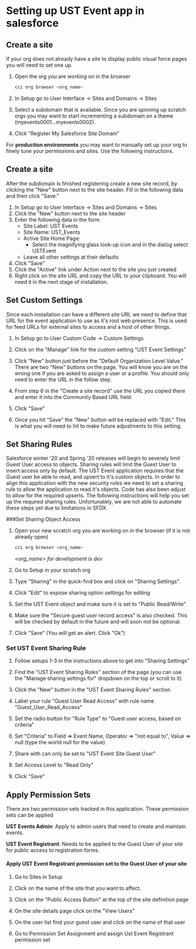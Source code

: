 # Setting up UST Event app in salesforce

## Create a site

If your org does not already have a site to display public visual force pages you will need to set one up.

1. Open the org you are working on in the browser

   ```bash 
   cci org browser <org_name> 
   ```
   
2. In Setup go to User Interface -> Sites and Domains -> Sites
3. Select a subdomain that is available. Since you are spinning up scratch orgs you may want to start incrementing a subdomain on a theme (myevents0001...myevents0002).
4. Click "Register My Salesforce Site Domain"


For **production environments** you may want to manually set up your org to finely tune your permissions and sites. Use the following instructions.

## Create a site

After the subdomain is finished registering create a new site record, by clicking the "New" button next to the site header. Fill in the following data and then click "Save."

1. In Setup go to User Interface -> Sites and Domains -> Sites
2. Click the "New" button next to the site header
3. Enter the following data in the form
    * Site Label: UST Events
    * Site Name: UST_Events
    * Active Site Home Page:
        * Select the magnifying glass look-up icon and in the dialog select USTEvent
    * Leave all other settings at their defaults
4. Click "Save"
5. Click the "Active" link under Action next to the site you just created
6. Right click on the site URL and copy the URL to your clipboard. You will need it in the next stage of installation.

## Set Custom Settings

Since each installation can have a different site URL we need to define that URL for the event application to use as it's root web presence. This is used for feed URLs for external sites to access and a host of other things.

1. In Setup go to User Custom Code -> Custom Settings

2. Click on the "Manage" link for the custom setting "UST Event Settings"

3. Click "New" button just before the "Default Organization Level Value." There are two "New" buttons on the page. You will know you are on the wrong one if you are asked to assign a user or a profile. You should only need to enter the URL in the follow step.

4. From step 6 in the "Create a site record" use the URL you copied there and enter it into the Community Based URL field.

5. Click "Save"

6. Once you hit "Save" the "New" button will be replaced with "Edit." This is what you will need to hit to make future adjustments to this setting.

## Set Sharing Rules

Salesforce winter '20 and Spring '20 releases will begin to severely limit Guest User access to objects.
Sharing rules will limit the Guest User to insert access only by default. The UST Event application requires
that the Guest user be able to read, and upsert to it's custom objects. In order to align this application with 
the new security rules we need to set a sharing rule to allow the application to read it's objects. Code has also
been adjust to allow for the required upserts. The following instructions will help you set up the required sharing rules.
Unfortunately, we are not able to automate these steps yet due to limitations in SFDX.

###Set Sharing Object Access

1. Open your new scratch org you are working on in the browser (if it is not already open)

   ```bash 
   cci org browser <org_name> 
   ```
   *<org_name> for development is dev*
   
2. Go to Setup in your scratch org 

3. Type "Sharing" in the quick-find box and click on "Sharing Settings".

4. Click "Edit" to expose sharing option settings for editing

5. Set the UST Event object and make sure it is set to "Public Read/Write"

6. Make sure the "Secure guest user record access" is also checked. This will be checked by default in the future and will soon not be optional.

7. Click "Save" (You will get an alert. Click "Ok")

### Set UST Event Sharing Rule

1. Follow setups 1-3 in the instructions above to get into "Sharing Settings"

2. Find the "UST Event Sharing Rules" section of the page (you can use the "Manage sharing settings for" dropdown on the top or scroll to it)

3. Click the "New" button in the "UST Event Sharing Rules" section

4. Label your rule "Guest User Read Access" with rule name "Guest_User_Read_Access"

5. Set the radio button for "Rule Type" to "Guest user access, based on criteria"

6. Set "Criteria" to Field => Event Name, Operator => "not equal to", Value => null  (type the world null for the value)

7. Share with can only be set to "UST Event Site Guest User"

8. Set Access Level to "Read Only"

9. Click "Save"

## Apply Permission Sets

There are two permission sets tracked in this application. These permission sets can be applied 

**UST Events Admin**: 
Apply to admin users that need to create and maintain events.

**UST Event Registrant**: Needs to be applied to the Guest User of your site for public access to registration forms.


#### Apply UST Event Registrant premission set to the Guest User of your site

1. Go to Sites in Setup

2. Click on the name of the site that you want to affect.

3. Click on the "Public Access Button" at the top of the site definition page

4. On the site details page click on the "View Users"

5. On the user list find your guest user and click on the name of that user

6. Go to Permission Set Assignment and assign Ust Event Registrant permission set
